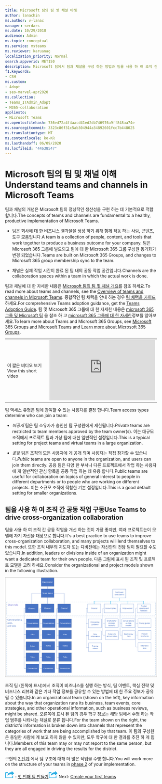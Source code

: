 ```yaml
---
title: Microsoft 팀의 팀 및 채널 이해
author: lanachin
ms.author: v-lanac
manager: serdars
ms.date: 10/29/2018
audience: Admin
ms.topic: conceptual
ms.service: msteams
ms.reviewer: karuanag
localization_priority: Normal
search.appverid: MET150
description: Microsoft 팀에서 팀과 채널을 구성 하는 방법과 팀을 사용 하 여 조직 간 공동 작업을 구동 하는 방법에 대해 자세히 알아보세요.
f1.keywords:
- CSH
ms.custom:
- Adopt
- seo-marvel-apr2020
ms.collection:
- Teams_ITAdmin_Adopt
- M365-collaboration
appliesto:
- Microsoft Teams
ms.openlocfilehash: 736ed72a4f4aacd41ed2db746976a9ff848aa74e
ms.sourcegitcommit: 3323c86f31c5ab304944a34892601fcc7b448025
ms.translationtype: MT
ms.contentlocale: ko-KR
ms.lasthandoff: 06/09/2020
ms.locfileid: "44638547"
---
```

# <a name="understand-teams-and-channels-in-microsoft-teams"></a><span data-ttu-id="65bb7-103">Microsoft 팀의 팀 및 채널 이해</span><span class="sxs-lookup"><span data-stu-id="65bb7-103">Understand teams and channels in Microsoft Teams</span></span>

<span data-ttu-id="65bb7-104">팀과 채널의 개념은 Microsoft 팀의 정상적인 생산성을 구현 하는 데 기본적으로 적합 합니다.</span><span class="sxs-lookup"><span data-stu-id="65bb7-104">The concepts of teams and channels are fundamental to a healthy, productive implementation of Microsoft Teams.</span></span> 

- <span data-ttu-id="65bb7-105">팀은 회사에 대 한 비즈니스 결과물을 생성 하기 위해 함께 작동 하는 사람, 콘텐츠, 도구 모음입니다.</span><span class="sxs-lookup"><span data-stu-id="65bb7-105">A team is a collection of people, content, and tools that work together to produce a business outcome for your company.</span></span> <span data-ttu-id="65bb7-106">팀은 Microsoft 365 그룹에 빌드되고 팀에 대 한 Microsoft 365 그룹 구성원 동기화가 변경 되었습니다.</span><span class="sxs-lookup"><span data-stu-id="65bb7-106">Teams are built on Microsoft 365 Groups, and changes to Microsoft 365 group membership sync to the team.</span></span>

- <span data-ttu-id="65bb7-107">채널은 실제 작업 시간이 완료 된 팀 내의 공동 작업 공간입니다.</span><span class="sxs-lookup"><span data-stu-id="65bb7-107">Channels are the collaboration spaces within a team in which the actual work is done.</span></span> 

<span data-ttu-id="65bb7-108">팀과 채널에 대 한 자세한 내용은 [Microsoft 팀의 팀 및 채널 개요](teams-channels-overview.md)를 참조 하세요.</span><span class="sxs-lookup"><span data-stu-id="65bb7-108">To read more about teams and channels, see the [Overview of teams and channels in Microsoft Teams](teams-channels-overview.md).</span></span> <span data-ttu-id="65bb7-109">종합적인 팀 채택을 안내 하는 경우 [팀 채택을 가이드](https://aka.ms/teamstoolkit)하세요.</span><span class="sxs-lookup"><span data-stu-id="65bb7-109">For comprehensive Teams adoption guidance, get the [Teams Adoption Guide](https://aka.ms/teamstoolkit).</span></span> <span data-ttu-id="65bb7-110">팀 및 Microsoft 365 그룹에 대 한 자세한 내용은 [microsoft 365 그룹 및 Microsoft 팀](office-365-groups.md) 을 참조 하 고 [microsoft 365 그룹에 대 한 자세한](https://support.office.com/article/Learn-about-Office-365-groups-b565caa1-5c40-40ef-9915-60fdb2d97fa2)정보를 알아보세요.</span><span class="sxs-lookup"><span data-stu-id="65bb7-110">To learn more about Teams and Microsoft 365 Groups, see [Microsoft 365 Groups and Microsoft Teams](office-365-groups.md) and [Learn more about Microsoft 365 Groups](https://support.office.com/article/Learn-about-Office-365-groups-b565caa1-5c40-40ef-9915-60fdb2d97fa2).</span></span>


|  |  |
|---------|---------|
| <span data-ttu-id="65bb7-111">이 짧은 비디오 보기</span><span class="sxs-lookup"><span data-stu-id="65bb7-111">View this short video</span></span>   | <iframe width="350" height="200" src="https://www.youtube.com/embed/hjJWtoaRJeE" frameborder="0" allowfullscreen></iframe>   |



<span data-ttu-id="65bb7-112">팀 액세스 유형은 팀에 참여할 수 있는 사용자를 결정 합니다.</span><span class="sxs-lookup"><span data-stu-id="65bb7-112">Team access types determine who can join a team:</span></span>

- <span data-ttu-id="65bb7-113">*비공개* 팀은 팀 소유자가 승인한 팀 구성원에게 제한됩니다.</span><span class="sxs-lookup"><span data-stu-id="65bb7-113">*Private* teams are restricted to team members approved by the team owner(s).</span></span> <span data-ttu-id="65bb7-114">이는 대규모 조직에서 프로젝트 팀과 가상 팀에 대한 일반적인 설정입니다.</span><span class="sxs-lookup"><span data-stu-id="65bb7-114">This is a typical setting for project teams and virtual teams in a large organization.</span></span>

- <span data-ttu-id="65bb7-115">*공용* 팀은 조직의 모든 사용자에 게 공개 되며 사용자는 직접 참가할 수 있습니다.</span><span class="sxs-lookup"><span data-stu-id="65bb7-115">*Public* teams are open to anyone in the organization, and users can join them directly.</span></span> <span data-ttu-id="65bb7-116">공용 팀은 다양 한 부서나 다른 프로젝트에서 작업 하는 사용자에 게 일반적인 관심 항목을 공동 작업 하는 데 유용 합니다.</span><span class="sxs-lookup"><span data-stu-id="65bb7-116">Public teams are useful for collaboration on topics of general interest to people in different departments or to people who are working on different projects.</span></span> <span data-ttu-id="65bb7-117">이는 소규모 조직에 적합한 기본 설정입니다.</span><span class="sxs-lookup"><span data-stu-id="65bb7-117">This is a good default setting for smaller organizations.</span></span>

## <a name="use-teams-to-drive-cross-organization-collaboration"></a><span data-ttu-id="65bb7-118">팀을 사용 하 여 조직 간 공동 작업 구동</span><span class="sxs-lookup"><span data-stu-id="65bb7-118">Use Teams to drive cross-organization collaboration</span></span>

<span data-ttu-id="65bb7-119">팀을 사용 하 여 조직 간 공동 작업을 개선 하는 것이 가장 좋지만, 여러 프로젝트는이 모델에 자기 자신을 대상으로 합니다.</span><span class="sxs-lookup"><span data-stu-id="65bb7-119">It's a best practice to use teams to improve cross-organization collaboration, and many projects will lend themselves to this model.</span></span> <span data-ttu-id="65bb7-120">또한 조직 내부의 지도자 또는 디비전에는 자신만의 전담 팀이 필요할 수도 있습니다.</span><span class="sxs-lookup"><span data-stu-id="65bb7-120">In addition, leaders or divisions inside of an organization might want a dedicated team for their own people.</span></span> <span data-ttu-id="65bb7-121">다음 그림에 표시 된 조직 및 프로젝트 모델을 고려 하세요.</span><span class="sxs-lookup"><span data-stu-id="65bb7-121">Consider the organizational and project models shown in the following illustration.</span></span>

![조직 및 프로젝트 모델](media/teams-adoption-organization-project.png)

<span data-ttu-id="65bb7-123">조직 팀 (왼쪽에 표시)에서 조직이 비즈니스를 실행 하는 방식, 팀 이벤트, 핵심 전략 및 비즈니스 리뷰와 같은 기타 작업 정보를 공유할 수 있는 방법에 대 한 주요 정보가 공유 될 수 있습니다.</span><span class="sxs-lookup"><span data-stu-id="65bb7-123">In an organizational team (shown on the left), key information about the way that organization runs its business, team events, core strategies, and other operational information, such as business reviews, might be shared.</span></span> <span data-ttu-id="65bb7-124">오른쪽에 표시 된 팀의 경우 학구 정보는 해당 팀에서 수행 하는 작업 범주를 나타내는 채널로 분류 됩니다.</span><span class="sxs-lookup"><span data-stu-id="65bb7-124">For the team shown on the right, the district's information is broken down into channels that represent the categories of work that are being accomplished by that team.</span></span> <span data-ttu-id="65bb7-125">이 팀의 구성원은 동일한 사람에 게 보고 하지 않을 수 있지만, 모두 학구에 대 한 결과를 추진 하 게 됩니다.</span><span class="sxs-lookup"><span data-stu-id="65bb7-125">Members of this team may or may not report to the same person, but they are all engaged in driving the results for the district.</span></span>
  
<span data-ttu-id="65bb7-126">구현의 [2 단계](teams-adoption-phase2-experiment.md) 에서 팀 구조에 대해 더 많은 작업을 수행 합니다.</span><span class="sxs-lookup"><span data-stu-id="65bb7-126">You will work more on the structure of your teams in [phase 2](teams-adoption-phase2-experiment.md) of your implementation.</span></span>

<span data-ttu-id="65bb7-127">![다음 단계를 안내 하는 아이콘 ](media/teams-adoption-next-icon.png) : [첫 번째 팀 만들기](teams-adoption-your-first-teams.md)</span><span class="sxs-lookup"><span data-stu-id="65bb7-127">![An icon depicting the next step](media/teams-adoption-next-icon.png) Next: [Create your first teams](teams-adoption-your-first-teams.md)</span></span>
